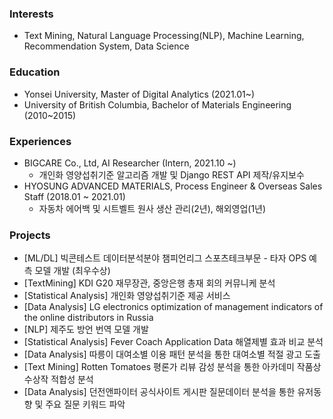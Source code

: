 ### Interests

* Text Mining, Natural Language Processing(NLP), Machine Learning, Recommendation System, Data Science

### Education

* Yonsei University, Master of Digital Analytics (2021.01~)
* University of British Columbia, Bachelor of Materials Engineering (2010~2015)

### Experiences

* BIGCARE Co., Ltd, AI Researcher (Intern, 2021.10 ~)
   - 개인화 영양섭취기준 알고리즘 개발 및 Django REST API 제작/유지보수
* HYOSUNG ADVANCED MATERIALS, Process Engineer & Overseas Sales Staff (2018.01 ~ 2021.01)
   - 자동차 에어백 및 시트벨트 원사 생산 관리(2년), 해외영업(1년)

### Projects

* [ML/DL] 빅콘테스트 데이터분석분야 챔피언리그 스포츠테크부문 - 타자 OPS 예측 모델 개발 (최우수상)
* [TextMining] KDI G20 재무장관, 중앙은행 총재 회의 커뮤니케 분석
* [Statistical Analysis] 개인화 영양섭취기준 제공 서비스
* [Data Analysis] LG electronics optimization of management indicators of the online distributors in Russia
* [NLP] 제주도 방언 번역 모델 개발
* [Statistical Analysis] Fever Coach Application Data 해열제별 효과 비교 분석
* [Data Analysis] 따릉이 대여소별 이용 패턴 분석을 통한 대여소별 적절 광고 도출
* [Text Mining] Rotten Tomatoes 평론가 리뷰 감성 분석을 통한 아카데미 작품상 수상작 적합성 분석
* [Data Analysis] 던전앤파이터 공식사이트 게시판 질문데이터 분석을 통한 유저동향 및 주요 질문 키워드 파악
